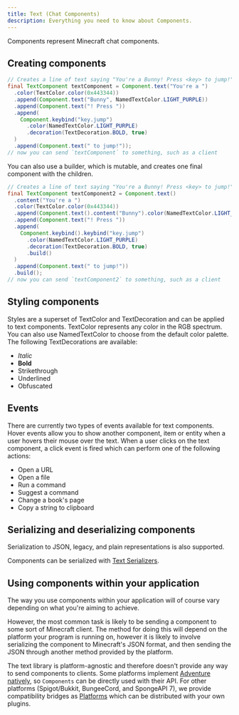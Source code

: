 ```yaml
---
title: Text (Chat Components)
description: Everything you need to know about Components.
---
```


Components represent Minecraft chat components.

## Creating components

```java
// Creates a line of text saying "You're a Bunny! Press <key> to jump!", with some coloring and styling.
final TextComponent textComponent = Component.text("You're a ")
  .color(TextColor.color(0x443344))
  .append(Component.text("Bunny", NamedTextColor.LIGHT_PURPLE))
  .append(Component.text("! Press "))
  .append(
    Component.keybind("key.jump")
      .color(NamedTextColor.LIGHT_PURPLE)
      .decoration(TextDecoration.BOLD, true)
  )
  .append(Component.text(" to jump!"));
// now you can send `textComponent` to something, such as a client
```

You can also use a builder, which is mutable, and creates one final
component with the children.

```java
// Creates a line of text saying "You're a Bunny! Press <key> to jump!", with some coloring and styling.
final TextComponent textComponent2 = Component.text()
  .content("You're a ")
  .color(TextColor.color(0x443344))
  .append(Component.text().content("Bunny").color(NamedTextColor.LIGHT_PURPLE))
  .append(Component.text("! Press "))
  .append(
    Component.keybind().keybind("key.jump")
      .color(NamedTextColor.LIGHT_PURPLE)
      .decoration(TextDecoration.BOLD, true)
      .build()
  )
  .append(Component.text(" to jump!"))
  .build();
// now you can send `textComponent2` to something, such as a client
```

## Styling components

Styles are a superset of TextColor and TextDecoration and can be applied to text components.
TextColor represents any color in the RGB spectrum.
You can also use NamedTextColor to choose from the default color palette.
The following TextDecorations are available:

* *Italic*
* **Bold**
* Strikethrough
* Underlined
* Obfuscated

## Events

There are currently two types of events available for text components.
Hover events allow you to show another component, item or entity when a user hovers their mouse over the text.
When a user clicks on the text component, a click event is fired which can perform one of the following actions:

* Open a URL
* Open a file
* Run a command
* Suggest a command
* Change a book's page
* Copy a string to clipboard

## Serializing and deserializing components

Serialization to JSON, legacy, and plain representations is also
supported.

Components can be serialized with [Text Serializers](/adventure/serializer).

## Using components within your application

The way you use components within your application will of course vary
depending on what you're aiming to achieve.

However, the most common task is likely to be sending a component to
some sort of Minecraft client. The method for doing this will depend on
the platform your program is running on, however it is likely to involve
serializing the component to Minecraft's JSON format, and then sending
the JSON through another method provided by the platform.

The text library is platform-agnostic and therefore doesn't provide any
way to send components to clients. Some platforms implement [Adventure natively](/adventure/platform/native), so `Components`
can be directly used with their API. For other platforms (Spigot/Bukkit, BungeeCord, and SpongeAPI 7),
we provide compatibility bridges as [Platforms](/adventure/platform) which can be distributed with your own plugins.
